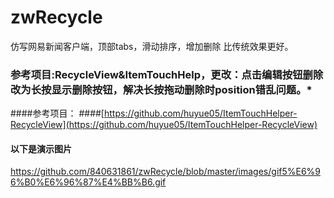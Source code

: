 # zwRecycle
仿写网易新闻客户端，顶部tabs，滑动排序，增加删除
比传统效果更好。
### 参考项目:RecycleView&ItemTouchHelp，更改：点击编辑按钮删除改为长按显示删除按钮，解决长按拖动删除时position错乱问题。*

####参考项目：
####[https://github.com/huyue05/ItemTouchHelper-RecycleView](https://github.com/huyue05/ItemTouchHelper-RecycleView)

#### 以下是演示图片
https://github.com/840631861/zwRecycle/blob/master/images/gif5%E6%96%B0%E6%96%87%E4%BB%B6.gif
